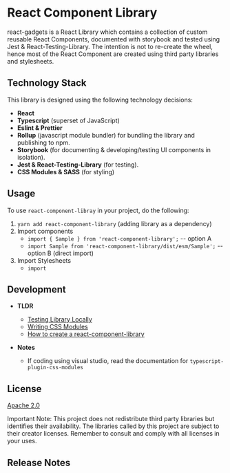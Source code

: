 # React Component Library

react-gadgets is a React Library which contains a collection of custom reusable React Components, documented with storybook and tested using Jest & React-Testing-Library. The intention is not to re-create the wheel, hence most of the React Component are created using third party libraries and stylesheets.

## Technology Stack

This library is designed using the following technology decisions:

-   **React**
-   **Typescript** (superset of JavaScript)
-   **Eslint & Prettier**
-   **Rollup** (javascript module bundler) for bundling the library and publishing to npm.
-   **Storybook** (for documenting & developing/testing UI components in isolation).
-   **Jest & React-Testing-Library** (for testing).
-   **CSS Modules & SASS** (for styling)

## Usage

To use `react-component-libray` in your project, do the following:

1. `yarn add react-component-library` (adding library as a dependency)
2. Import components
    - `import { Sample } from 'react-component-library';` -- option A
    - `import Sample from 'react-component-library/dist/esm/Sample';` -- option B (direct import)
3. Import Stylesheets
    - `import `

## Development

-   **TLDR**

    -   [Testing Library Locally](doc/DEVELOPMENT.md#testing-components)
    -   [Writing CSS Modules](doc/WRITING_CSS_MODULES.md)
    -   [How to create a react-component-library](./doc/CREATE_NEW_LIBRARY.md)

-   **Notes**
    -   If coding using visual studio, read the documentation for `typescript-plugin-css-modules`

## License

[Apache 2.0](LICENSE)

Important Note: This project does not redistribute third party libraries but identifies their availability. The libraries called by this project are subject to their creator licenses. Remember to consult and comply with all licenses in your uses.

## Release Notes
